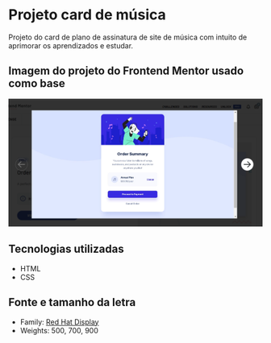 # Projeto card de música 
 Projeto do card de plano de assinatura de site de música com intuito de aprimorar os aprendizados e estudar.

 ## Imagem do projeto do Frontend Mentor usado como base
[<img src="./src/image/frontend-base.png" alt="imagem base do frontend mentor">](https://www.frontendmentor.io/challenges/order-summary-component-QlPmajDUj)

 ## Tecnologias utilizadas
 - HTML
 - CSS

 ## Fonte e tamanho da letra
- Family: [Red Hat Display](https://fonts.google.com/specimen/Red+Hat+Display)
- Weights: 500, 700, 900